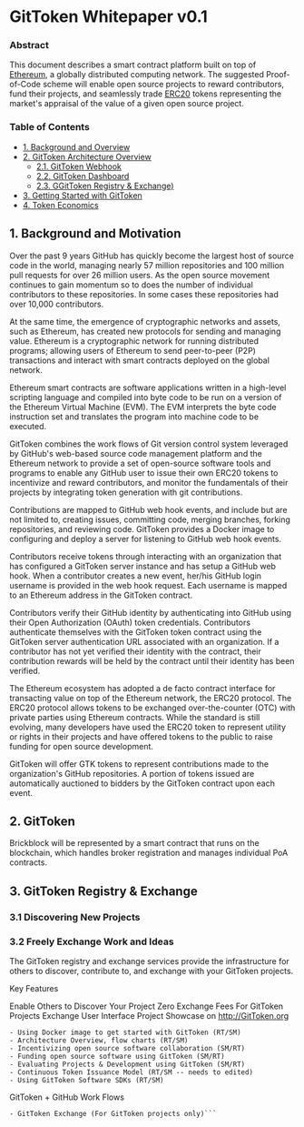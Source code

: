 # GitToken Whitepaper v0.1

### Abstract
This document describes a smart contract platform built on top of [Ethereum](https://ethereum.org/), a globally distributed computing network.
The suggested Proof-of-Code scheme will enable open source projects to reward contributors, fund their projects, and seamlessly trade  [ERC20](https://theethereum.wiki/w/index.php/ERC20_Token_Standard) tokens representing the market's appraisal of the value of a given open source project.

### Table of Contents
* [1. Background and Overview](#1-background)
* [2. GitToken Architecture Overview](#2-gittoken-architecture)
  + [2.1. GitToken Webhook](#21-webhook)
  + [2.2. GitToken Dashboard](#21-dashboard)
  + [2.3. GGitToken Registry & Exchange)](#21-registry)
* [3. Getting Started with GitToken](#2-gittoken-user-guide)
* [4. Token Economics](#2-gittoken-user-guide)


## 1. Background and Motivation
Over the past 9 years GitHub has quickly become the largest host of source code in the world, managing nearly 57 million repositories and 100 million pull requests for over 26 million users. As the open source movement continues to gain momentum so to does the number of individual contributors to these repositories. In some cases these repositories had over 10,000 contributors.

At the same time, the emergence of cryptographic networks and assets, such as Ethereum, has created new protocols for sending and managing value. Ethereum is a cryptographic network for running distributed programs; allowing users of Ethereum to send peer-to-peer (P2P) transactions and interact with smart contracts deployed on the global network.

Ethereum smart contracts are software applications written in a high-level scripting language and compiled into byte code to be run on a version of the Ethereum Virtual Machine (EVM). The EVM interprets the byte code instruction set and translates the program into machine code to be executed.

GitToken combines the work flows of Git version control system leveraged by GitHub's web-based source code management platform and the Ethereum network to provide a set of open-source software tools and programs to enable any GitHub user to issue their own ERC20 tokens to incentivize and reward contributors, and monitor the fundamentals of their projects by integrating token generation with git contributions.

Contributions are mapped to GitHub web hook events, and include but are not limited to, creating issues, committing code, merging branches, forking repositories, and reviewing code. GitToken provides a Docker image to configuring and deploy a server for listening to GitHub web hook events.

Contributors receive tokens through interacting with an organization that has configured a GitToken server instance and has setup a GitHub web hook. When a contributor creates a new event, her/his GitHub login username is provided in the web hook request. Each username is mapped to an Ethereum address in the GitToken contract.

Contributors verify their GitHub identity by authenticating into GitHub using their Open Authorization (OAuth) token credentials. Contributors authenticate themselves with the GitToken token contract using the GitToken server authentication URL associated with an organization. If a contributor has not yet verified their identity with the contract, their contribution rewards will be held by the contract until their identity has been verified.

The Ethereum ecosystem has adopted a de facto contract interface for transacting value on top of the Ethereum network, the ERC20 protocol. The ERC20 protocol allows tokens to be exchanged over-the-counter (OTC) with private parties using Ethereum contracts. While the standard is still evolving, many developers have used the ERC20 token to represent utility or rights in their projects and have offered tokens to the public to raise funding for open source development.

GitToken will offer GTK tokens to represent contributions made to the organization's GitHub repositories. A portion of tokens issued are automatically auctioned to bidders by the GitToken contract upon each event.

## 2. GitToken
Brickblock will be represented by a smart contract that runs on the
blockchain, which handles broker registration and manages individual PoA
contracts.

###

## 3. GitToken Registry & Exchange

### 3.1 Discovering New Projects

### 3.2 Freely Exchange Work and Ideas
The GitToken registry and exchange services provide the infrastructure for others to discover, contribute to, and exchange with your GitToken projects.

Key Features

Enable Others to Discover Your Project
Zero Exchange Fees For GitToken Projects
Exchange User Interface
Project Showcase on http://GitToken.org

```- Setting Up a GitHub Web Hook for GitToken (RT/SM)
- Using Docker image to get started with GitToken (RT/SM)
- Architecture Overview, flow charts (RT/SM)
- Incentivizing open source software collaboration (SM/RT)
- Funding open source software using GitToken (SM/RT)
- Evaluating Projects & Development using GitToken (SM/RT)
- Continuous Token Issuance Model (RT/SM -- needs to edited)
- Using GitToken Software SDKs (RT/SM)
```
GitToken + GitHub Work Flows

```- Token Auctions Model
- GitToken Exchange (For GitToken projects only)```
